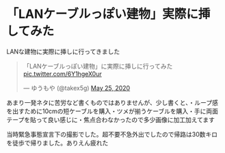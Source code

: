 # 「LANケーブルっぽい建物」実際に挿してみた
LANな建物に実際に挿しに行ってきました

<blockquote class="twitter-tweet"><p lang="ja" dir="ltr">「LANケーブルっぽい建物」に実際に挿しに行ってみた <a href="https://t.co/6Y1hgeX0ur">pic.twitter.com/6Y1hgeX0ur</a></p>&mdash; ゆうもや (@takex5g) <a href="https://twitter.com/takex5g/status/1264844152367222786?ref_src=twsrc%5Etfw">May 25, 2020</a></blockquote>


あまり一発ネタに苦労など書くものではありませんが、少し書くと、・ループ感を出すために10cmの短ケーブルを購入・ツメが揃うケーブルを購入・手に両面テープを貼って良い感じに・焦点合わなかったので多少画像に加工加えてます

当時緊急事態宣言下の撮影でした。超不要不急外出でしたので帰路は30数キロを徒歩で帰りました。ありえん疲れた